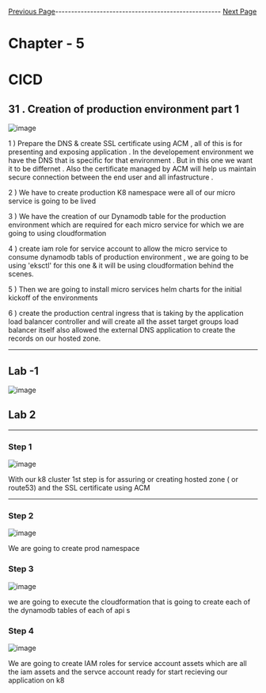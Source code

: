 

[Previous Page](https://github.com/EtricKombat/Course_Practical_Guide_EKS/blob/master/_docs/ch5/automatic_build_&_deployment.md)---------------------------------------------------- [Next Page](https://github.com/EtricKombat/Course_Practical_Guide_EKS/blob/master/_docs/ch5/creation_of_production_environment_p2.md)



# Chapter - 5
# CICD

## 31 . Creation of production environment part 1 


![image](https://user-images.githubusercontent.com/33585301/119318371-d7688680-bc96-11eb-915e-002b8c3406ad.png)

1 ) Prepare the DNS & create SSL certificate using ACM , all of this is for presenting and exposing application . In the developement environment we have the DNS that is specific for that environment . But in this one we want it to be differnet . Also the certificate managed by ACM will help us maintain secure connection between the end user and all infastructure .

2 ) We have to create production K8 namespace were all of our micro service is going to be lived 

3 ) We have the creation of our Dynamodb table for the production environment which are required for each micro service for which we are going to using cloudformation  

4 ) create iam role for service account to allow the micro service to consume dynamodb tabls of production environment , we are going to be using 'eksctl' for this one & it will be using cloudformation behind the scenes.

5 ) Then we are going to install micro services helm charts for the initial kickoff of the environments

6 ) create the production central ingress that is taking by the application load balancer controller and will create all the asset target groups load balancer itself also allowed the external DNS application to create the records on our hosted zone.


_______________________

## Lab -1 

![image](https://user-images.githubusercontent.com/33585301/119318482-01ba4400-bc97-11eb-816a-c81a6e1e6f5e.png)

## Lab 2 


__________________________

### Step 1 

![image](https://user-images.githubusercontent.com/33585301/119318837-637aae00-bc97-11eb-8d88-c501f841ce75.png)

With our k8 cluster 1st step is for  assuring or creating hosted zone ( or route53) and the SSL certificate using ACM

____________________



### Step 2

![image](https://user-images.githubusercontent.com/33585301/119318929-7d1bf580-bc97-11eb-9c06-e9a3e49e246f.png)

We are going to create prod namespace 


### Step 3 

![image](https://user-images.githubusercontent.com/33585301/119319114-accafd80-bc97-11eb-8959-b77b90e3b51d.png)

we are going to execute the cloudformation that is going to create each of the dynamodb tables of each of api s  

### Step 4 

![image](https://user-images.githubusercontent.com/33585301/119319239-cd935300-bc97-11eb-94b5-e0dd2054e7ef.png)

We are going to create IAM roles for service account assets which are all the iam assets and the servce account ready for start recieving our application on k8 

